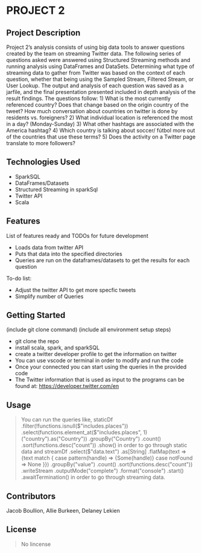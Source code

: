 # PROJECT 2

## Project Description

Project 2’s analysis consists of using big data tools to answer questions created by the team on streaming Twitter data. The following series of questions asked were answered using Structured Streaming methods and running analysis using DataFrames and DataSets. Determining what type of streaming data to gather from Twitter was based on the context of each question, whether that being using the Sampled Stream, Filtered Stream, or User Lookup. The output and analysis of each question was saved as a jarfile, and the final presentation presented included in depth analysis of the result findings. The questions follow: 1) What is the most currently referenced country?  Does that change based on the origin country of the tweet?  How much conversation about countries on twitter is done by residents vs. foreigners? 2) What individual location is referenced the most in a day? (Monday-Sunday) 3) What other hashtags are associated with the America hashtag? 4) Which country is talking about soccer/ fútbol more out of the countries that use these terms? 5) Does the activity on a Twitter page translate to more followers?

## Technologies Used

* SparkSQL 
* DataFrames/Datasets
* Structured Streaming in sparkSql
* Twitter API
* Scala

## Features

List of features ready and TODOs for future development
* Loads data from twitter API
* Puts that data into the specified directories
* Queries are run on the dataframes/datasets to get the results for each question

To-do list:
* Adjust the twitter API to get more specfic tweets
* Simplify number of Queries

## Getting Started
   
(include git clone command)
(include all environment setup steps)
* git clone the repo
* install scala, spark, and sparkSQL
* create a twitter developer profile to get the information on twitter
* You can use vscode or terminal in order to modify and run the code
* Once your connected you can start using the queries in the provided code
* The Twitter information that is used as input to the programs can be found at: https://developer.twitter.com/en

## Usage

> You can run the queries like, 
>       staticDf
          .filter(!functions.isnull($"includes.places"))
          .select(functions.element_at($"includes.places", 1)("country").as("Country"))
          .groupBy("Country")
          .count()
          .sort(functions.desc("count"))
          .show()
   in order to go through static data and
>  streamDf
          .select($"data.text")
          .as[String]
          .flatMap(text => {text match {
              case pattern(handle) => {Some(handle)}
              case notFound => None
          }})
          .groupBy("value")
          .count()
          .sort(functions.desc("count"))
          .writeStream
          .outputMode("complete")
          .format("console")
          .start()
          .awaitTermination()
         in order to go through streaming data.

## Contributors
Jacob Boullion, Allie Burkeen, Delaney Lekien
## License
> No lincense

